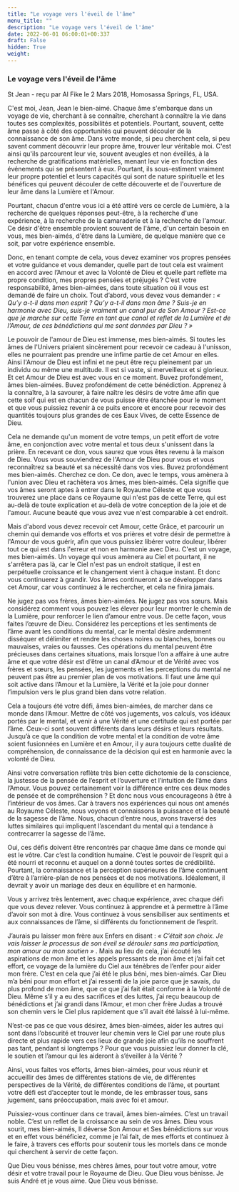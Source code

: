 ```yaml
---
title: "Le voyage vers l'éveil de l'âme"
menu_title: ""
description: "Le voyage vers l'éveil de l'âme"
date: 2022-06-01 06:00:01+00:337
draft: False
hidden: True
weight:
---
```

### Le voyage vers l'éveil de l'âme

St Jean - reçu par Al Fike le 2 Mars 2018, Homosassa Springs, FL, USA.

C'est moi, Jean, Jean le bien-aimé. Chaque âme s'embarque dans un voyage de vie, cherchant à se connaître, cherchant à connaître la vie dans toutes ses complexités, possibilités et potentiels. Pourtant, souvent, cette âme passe à côté des opportunités qui peuvent découler de la connaissance de son âme. Dans votre monde, si peu cherchent cela, si peu savent comment découvrir leur propre âme, trouver leur véritable moi. C'est ainsi qu'ils parcourent leur vie, souvent aveugles et non éveillés, à la recherche de gratifications matérielles, menant leur vie en fonction des événements qui se présentent à eux. Pourtant, ils sous-estiment vraiment leur propre potentiel et leurs capacités qui sont de nature spirituelle et les bénéfices qui peuvent découler de cette découverte et de l'ouverture de leur âme dans la Lumière et l'Amour.

Pourtant, chacun d'entre vous ici a été attiré vers ce cercle de Lumière, à la recherche de quelques réponses peut-être, à la recherche d'une expérience, à la recherche de la camaraderie et à la recherche de l'amour. Ce désir d'être ensemble provient souvent de l'âme, d'un certain besoin en vous, mes bien-aimés, d'être dans la Lumière, de quelque manière que ce soit, par votre expérience ensemble.

Donc, en tenant compte de cela, vous devez examiner vos propres pensées et votre guidance et vous demander, quelle part de tout cela est vraiment en accord avec l’Amour et avec la Volonté de Dieu et quelle part reflète ma propre condition, mes propres pensées et préjugés ? C’est votre responsabilité, âmes bien-aimées, dans toute situation où il vous est demandé de faire un choix. Tout d’abord, vous devez vous demander : *« Qu’y a-t-il dans mon esprit ? Qu’y a-t-il dans mon âme ? Suis-je en harmonie avec Dieu, suis-je vraiment un canal pur de Son Amour ? Est-ce que je marche sur cette Terre en tant que canal et reflet de la Lumière et de l’Amour, de ces bénédictions qui me sont données par Dieu ? »*

Le pouvoir de l'amour de Dieu est immense, mes bien-aimés. Si toutes les âmes de l'Univers priaient sincèrement pour recevoir ce cadeau à l'unisson, elles ne pourraient pas prendre une infime partie de cet Amour en elles. Ainsi l'Amour de Dieu est infini et ne peut être reçu pleinement par un individu ou même une multitude. Il est si vaste, si merveilleux et si glorieux. Et cet Amour de Dieu est avec vous en ce moment. Buvez profondément, âmes bien-aimées. Buvez profondément de cette bénédiction. Apprenez à la connaître, à la savourer, à faire naître les désirs de votre âme afin que cette soif qui est en chacun de vous puisse être étanchée pour le moment et que vous puissiez revenir à ce puits encore et encore pour recevoir des quantités toujours plus grandes de ces Eaux Vives, de cette Essence de Dieu.

Cela ne demande qu'un moment de votre temps, un petit effort de votre âme, en conjonction avec votre mental et tous deux s'unissent dans la prière. En recevant ce don, vous saurez que vous êtes revenu à la maison de Dieu. Vous vous souviendrez de l'Amour de Dieu pour vous et vous reconnaîtrez sa beauté et sa nécessité dans vos vies. Buvez profondément mes bien-aimés. Cherchez ce don. Ce don, avec le temps, vous amènera à l'union avec Dieu et rachètera vos âmes, mes bien-aimés. Cela signifie que vos âmes seront aptes à entrer dans le Royaume Céleste et que vous trouverez une place dans ce Royaume qui n'est pas de cette Terre, qui est au-delà de toute explication et au-delà de votre conception de la joie et de l'amour. Aucune beauté que vous avez vue n'est comparable à cet endroit.

Mais d'abord vous devez recevoir cet Amour, cette Grâce, et parcourir un chemin qui demande vos efforts et vos prières et votre désir de permettre à l'Amour de vous guérir, afin que vous puissiez libérer votre douleur, libérer tout ce qui est dans l'erreur et non en harmonie avec Dieu. C'est un voyage, mes bien-aimés. Un voyage qui vous amènera au Ciel et pourtant, il ne s'arrêtera pas là, car le Ciel n'est pas un endroit statique, il est en perpétuelle croissance et le changement vient à chaque instant. Et donc vous continuerez à grandir. Vos âmes continueront à se développer dans cet Amour, car vous continuez à le rechercher, et cela ne finira jamais.

Ne jugez pas vos frères, âmes bien-aimées. Ne jugez pas vos sœurs. Mais considérez comment vous pouvez les élever pour leur montrer le chemin de la Lumière, pour renforcer le lien d’amour entre vous. De cette façon, vous faites l’œuvre de Dieu. Considérez les perceptions et les sentiments de l’âme avant les conditions du mental, car le mental désire ardemment disséquer et délimiter et rendre les choses noires ou blanches, bonnes ou mauvaises, vraies ou fausses. Ces opérations du mental peuvent être précieuses dans certaines situations, mais lorsque l’on a affaire à une autre âme et que votre désir est d’être un canal d’Amour et de Vérité avec vos frères et sœurs, les pensées, les jugements et les perceptions du mental ne peuvent pas être au premier plan de vos motivations. Il faut une âme qui soit active dans l’Amour et la Lumière, la Vérité et la joie pour donner l’impulsion vers le plus grand bien dans votre relation.

Cela a toujours été votre défi, âmes bien-aimées, de marcher dans ce monde dans l’Amour. Mettre de côté vos jugements, vos calculs, vos idéaux portés par le mental, et venir à une Vérité et une certitude qui est portée par l’âme. Ceux-ci sont souvent différents dans leurs désirs et leurs résultats. Jusqu’à ce que la condition de votre mental et la condition de votre âme soient fusionnées en Lumière et en Amour, il y aura toujours cette dualité de compréhension, de connaissance de la décision qui est en harmonie avec la volonté de Dieu.

Ainsi votre conversation reflète très bien cette dichotomie de la conscience, la justesse de la pensée de l’esprit et l’ouverture et l’intuition de l’âme dans l’Amour. Vous pouvez certainement voir la différence entre ces deux modes de pensée et de compréhension ? Et donc nous vous encourageons à être à l’intérieur de vos âmes. Car à travers nos expériences qui nous ont amenés au Royaume Céleste, nous voyons et connaissons la puissance et la beauté de la sagesse de l’âme. Nous, chacun d’entre nous, avons traversé des luttes similaires qui impliquent l’ascendant du mental qui a tendance à contrecarrer la sagesse de l’âme.

Oui, ces défis doivent être rencontrés par chaque âme dans ce monde qui est le vôtre. Car c’est la condition humaine. C’est le pouvoir de l’esprit qui a été nourri et reconnu et auquel on a donné toutes sortes de crédibilité. Pourtant, la connaissance et la perception supérieures de l’âme continuent d’être à l’arrière-plan de nos pensées et de nos motivations. Idéalement, il devrait y avoir un mariage des deux en équilibre et en harmonie.

Vous y arrivez très lentement, avec chaque expérience, avec chaque défi que vous devez relever. Vous continuez à apprendre et à permettre à l’âme d’avoir son mot à dire. Vous continuez à vous sensibiliser aux sentiments et aux connaissances de l’âme, si différents du fonctionnement de l’esprit.

J’aurais pu laisser mon frère aux Enfers en disant : *« C’était son choix. Je vais laisser le processus de son éveil se dérouler sans ma participation, mon amour ou mon soutien »* . Mais au lieu de cela, j’ai écouté les aspirations de mon âme et les appels pressants de mon âme et j’ai fait cet effort, ce voyage de la lumière du Ciel aux ténèbres de l’enfer pour aider mon frère. C’est en cela que j’ai été le plus béni, mes bien-aimés. Car Dieu m’a béni pour mon effort et j’ai ressenti de la joie parce que je savais, du plus profond de mon âme, que ce que j’ai fait était conforme à la Volonté de Dieu. Même s’il y a eu des sacrifices et des luttes, j’ai reçu beaucoup de bénédictions et j’ai grandi dans l’Amour, et mon cher frère Judas a trouvé son chemin vers le Ciel plus rapidement que s’il avait été laissé à lui-même.

N’est-ce pas ce que vous désirez, âmes bien-aimées, aider les autres qui sont dans l’obscurité et trouver leur chemin vers le Ciel par une route plus directe et plus rapide vers ces lieux de grande joie afin qu’ils ne souffrent pas tant, pendant si longtemps ? Pour que vous puissiez leur donner la clé, le soutien et l’amour qui les aideront à s’éveiller à la Vérité ?

Ainsi, vous faites vos efforts, âmes bien-aimées, pour vous réunir et accueillir des âmes de différentes stations de vie, de différentes perspectives de la Vérité, de différentes conditions de l’âme, et pourtant votre défi est d’accepter tout le monde, de les embrasser tous, sans jugement, sans préoccupation, mais avec foi et amour.

Puissiez-vous continuer dans ce travail, âmes bien-aimées. C’est un travail noble. C’est un reflet de la croissance au sein de vos âmes. Dieu vous sourit, mes bien-aimés, Il déverse Son Amour et Ses bénédictions sur vous et en effet vous bénéficiez, comme je l’ai fait, de mes efforts et continuez à le faire, à travers ces efforts pour soutenir tous les mortels dans ce monde qui cherchent à servir de cette façon.

Que Dieu vous bénisse, mes chères âmes, pour tout votre amour, votre désir et votre travail pour le Royaume de Dieu. Que Dieu vous bénisse. Je suis André et je vous aime. Que Dieu vous bénisse.
